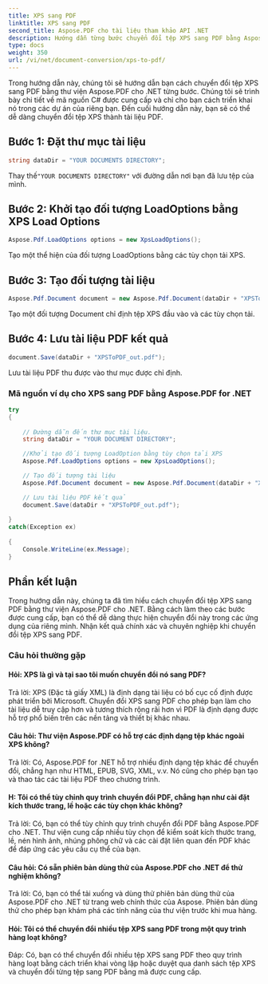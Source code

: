 ```yaml
---
title: XPS sang PDF
linktitle: XPS sang PDF
second_title: Aspose.PDF cho tài liệu tham khảo API .NET
description: Hướng dẫn từng bước chuyển đổi tệp XPS sang PDF bằng Aspose.PDF cho .NET.
type: docs
weight: 350
url: /vi/net/document-conversion/xps-to-pdf/
---
```

Trong hướng dẫn này, chúng tôi sẽ hướng dẫn bạn cách chuyển đổi tệp XPS sang PDF bằng thư viện Aspose.PDF cho .NET từng bước. Chúng tôi sẽ trình bày chi tiết về mã nguồn C# được cung cấp và chỉ cho bạn cách triển khai nó trong các dự án của riêng bạn. Đến cuối hướng dẫn này, bạn sẽ có thể dễ dàng chuyển đổi tệp XPS thành tài liệu PDF.

## Bước 1: Đặt thư mục tài liệu
```csharp
string dataDir = "YOUR DOCUMENTS DIRECTORY";
```
 Thay thế`"YOUR DOCUMENTS DIRECTORY"` với đường dẫn nơi bạn đã lưu tệp của mình.

## Bước 2: Khởi tạo đối tượng LoadOptions bằng XPS Load Options
```csharp
Aspose.Pdf.LoadOptions options = new XpsLoadOptions();
```
Tạo một thể hiện của đối tượng LoadOptions bằng các tùy chọn tải XPS.

## Bước 3: Tạo đối tượng tài liệu
```csharp
Aspose.Pdf.Document document = new Aspose.Pdf.Document(dataDir + "XPSToPDF.xps", options);
```
Tạo một đối tượng Document chỉ định tệp XPS đầu vào và các tùy chọn tải.

## Bước 4: Lưu tài liệu PDF kết quả
```csharp
document.Save(dataDir + "XPSToPDF_out.pdf");
```
Lưu tài liệu PDF thu được vào thư mục được chỉ định.

### Mã nguồn ví dụ cho XPS sang PDF bằng Aspose.PDF for .NET

```csharp
try
{
	
	// Đường dẫn đến thư mục tài liệu.
	string dataDir = "YOUR DOCUMENT DIRECTORY";

	//Khởi tạo đối tượng LoadOption bằng tùy chọn tải XPS
	Aspose.Pdf.LoadOptions options = new XpsLoadOptions();

	// Tạo đối tượng tài liệu
	Aspose.Pdf.Document document = new Aspose.Pdf.Document(dataDir + "XPSToPDF.xps", options);

	// Lưu tài liệu PDF kết quả
	document.Save(dataDir + "XPSToPDF_out.pdf");
	
}
catch(Exception ex)
   
{
	Console.WriteLine(ex.Message);
}
```

## Phần kết luận
Trong hướng dẫn này, chúng ta đã tìm hiểu cách chuyển đổi tệp XPS sang PDF bằng thư viện Aspose.PDF cho .NET. Bằng cách làm theo các bước được cung cấp, bạn có thể dễ dàng thực hiện chuyển đổi này trong các ứng dụng của riêng mình. Nhận kết quả chính xác và chuyên nghiệp khi chuyển đổi tệp XPS sang PDF.

### Câu hỏi thường gặp

#### Hỏi: XPS là gì và tại sao tôi muốn chuyển đổi nó sang PDF?

Trả lời: XPS (Đặc tả giấy XML) là định dạng tài liệu có bố cục cố định được phát triển bởi Microsoft. Chuyển đổi XPS sang PDF cho phép bạn làm cho tài liệu dễ truy cập hơn và tương thích rộng rãi hơn vì PDF là định dạng được hỗ trợ phổ biến trên các nền tảng và thiết bị khác nhau.

#### Câu hỏi: Thư viện Aspose.PDF có hỗ trợ các định dạng tệp khác ngoài XPS không?

Trả lời: Có, Aspose.PDF for .NET hỗ trợ nhiều định dạng tệp khác để chuyển đổi, chẳng hạn như HTML, EPUB, SVG, XML, v.v. Nó cũng cho phép bạn tạo và thao tác các tài liệu PDF theo chương trình.

#### H: Tôi có thể tùy chỉnh quy trình chuyển đổi PDF, chẳng hạn như cài đặt kích thước trang, lề hoặc các tùy chọn khác không?

Trả lời: Có, bạn có thể tùy chỉnh quy trình chuyển đổi PDF bằng Aspose.PDF cho .NET. Thư viện cung cấp nhiều tùy chọn để kiểm soát kích thước trang, lề, nén hình ảnh, nhúng phông chữ và các cài đặt liên quan đến PDF khác để đáp ứng các yêu cầu cụ thể của bạn.

#### Câu hỏi: Có sẵn phiên bản dùng thử của Aspose.PDF cho .NET để thử nghiệm không?

Trả lời: Có, bạn có thể tải xuống và dùng thử phiên bản dùng thử của Aspose.PDF cho .NET từ trang web chính thức của Aspose. Phiên bản dùng thử cho phép bạn khám phá các tính năng của thư viện trước khi mua hàng.

#### Hỏi: Tôi có thể chuyển đổi nhiều tệp XPS sang PDF trong một quy trình hàng loạt không?

Đáp: Có, bạn có thể chuyển đổi nhiều tệp XPS sang PDF theo quy trình hàng loạt bằng cách triển khai vòng lặp hoặc duyệt qua danh sách tệp XPS và chuyển đổi từng tệp sang PDF bằng mã được cung cấp.
